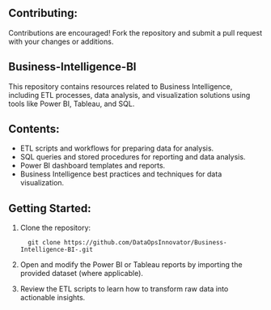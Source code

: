 ## Contributing:
Contributions are encouraged! Fork the repository and submit a pull request with your changes or additions.

## Business-Intelligence-BI
This repository contains resources related to Business Intelligence, including ETL processes, data analysis, and visualization solutions using tools like Power BI, Tableau, and SQL.

## Contents:
- ETL scripts and workflows for preparing data for analysis.
- SQL queries and stored procedures for reporting and data analysis.
- Power BI dashboard templates and reports.
- Business Intelligence best practices and techniques for data visualization.

## Getting Started:
1. Clone the repository:

         git clone https://github.com/DataOpsInnovator/Business-Intelligence-BI-.git

2. Open and modify the Power BI or Tableau reports by importing the provided dataset (where applicable).

3. Review the ETL scripts to learn how to transform raw data into actionable insights.
